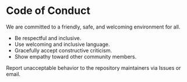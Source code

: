 # Code of Conduct

We are committed to a friendly, safe, and welcoming environment for all.

- Be respectful and inclusive.
- Use welcoming and inclusive language.
- Gracefully accept constructive criticism.
- Show empathy toward other community members.

Report unacceptable behavior to the repository maintainers via Issues or email.
